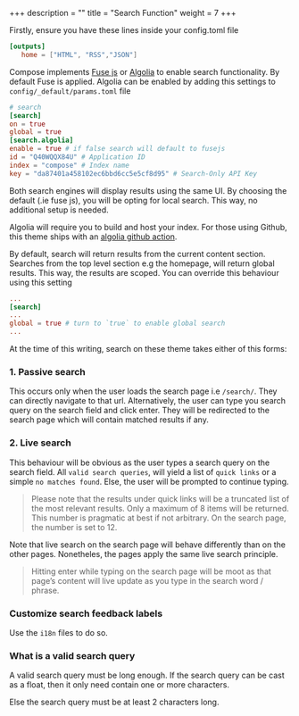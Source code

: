 +++
description = ""
title = "Search Function"
weight = 7
+++

Firstly, ensure you have these lines inside your config.toml file

```toml
[outputs]
   home = ["HTML", "RSS","JSON"]
```

Compose implements [Fuse js](https://fusejs.io/) or [Algolia](https://www.algolia.com/doc/rest-api/search/) to enable search functionality. By default Fuse is applied. Algolia can be enabled by adding this settings to `config/_default/params.toml` file

```toml
# search
[search]
on = true
global = true
[search.algolia]
enable = true # if false search will default to fusejs
id = "Q40WQQX84U" # Application ID
index = "compose" # Index name
key = "da87401a458102ec6bbd6cc5e5cf8d95" # Search-Only API Key
```

Both search engines will display results using the same UI. By choosing the default (.ie fuse js),  you will be opting for local search. This way, no additional setup is needed.

Algolia will require you to build and host your index. For those using Github, this theme ships with an [algolia github action](/docs/compose/github-actions/#algolia-ci).

By default, search will return results from the current content section. Searches from the top level section e.g the homepage, will return global results. This way, the results are scoped. You can override this behaviour using this setting

```toml
...
[search]
...
global = true # turn to `true` to enable global search
...
```

At the time of this writing, search on these theme takes either of this forms:

### 1. Passive search

This occurs only when the user loads the search page i.e `/search/`. They can directly navigate to that url. Alternatively, the user can type you search query on the search field and click enter. They will be redirected to the search page which will contain matched results if any.

### 2. Live search

This behaviour will be obvious as the user types a search query on the search field. All `valid search queries`, will yield a list of `quick links` or a simple `no matches found`. Else, the user will be prompted to continue typing.

> Please note that the results under quick links will be a truncated list of the most relevant results. Only a maximum of 8 items will be returned. This number is pragmatic at best if not arbitrary. On the search page, the number is set to 12.

Note that live search on the search page will behave differently than on the other pages. Nonetheles, the pages apply the same live search principle.

> Hitting enter while typing on the search page will be moot as that page’s content will live update as you type in the search word / phrase.

### Customize search feedback labels

Use the `i18n` files to do so.

### What is a valid search query

A valid search query must be long enough. If the search query can be cast as a float, then it only need contain one or more characters.

Else the search query must be at least 2 characters long.

<!-- This behaviour will change. -->